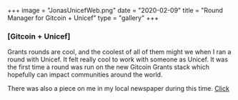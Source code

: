 +++
image = "JonasUnicefWeb.png"
date = "2020-02-09"
title = "Round Manager for Gitcoin + Unicef"
type = "gallery"
+++

### [Gitcoin + Unicef]

Grants rounds are cool, and the coolest of all of them might we when I ran a round with Unicef. It felt really cool to work with someone as Unicef. It was the first time a round was run on the new Gitcoin Grants stack which hopefully can impact communities around the world. 

There was also a piece on me in my local newspaper during this time. [Click](https://www.venneslatidende.no/naeringsliv/i/l3M8kL/jonas-30-jobber-internasjonalt-med-kryptovaluta-finnes-utrolig-mange-muligheter)
